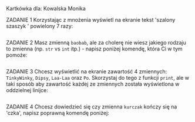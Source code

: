Kartkówka dla:
Kowalska Monika

ZADANIE 1
Korzystając z mnożenia wyświetl na ekranie tekst 'szalony szaszyk ' powielony 7 razy:
```

```

ZADANIE 2
Masz zmienną `baobab`, ale za cholerę nie wiesz jakiego rodzaju to zmienna (np. `str` vs `int` itp.) - napisz poniżej komendę, która Ci w tym pomoże:
```

```

ZADANIE 3
Chcesz wyświetlić na ekranie zawartość 4 zmiennych: `TinkyWinky`, `Dipsy`, `Laa-Laa` oraz `Po`. Skorzystaj do tego z funkcji `print`, ale w taki sposób aby zawartość każdej ze zmiennych została wyświetlona w oddzielnej linijce:
```

```
ZADANIE 4
Chcesz dowiedzieć się czy zmienna `kurczak` kończy się na 'czka', napisz poprawną komendę poniżej:
```

```


